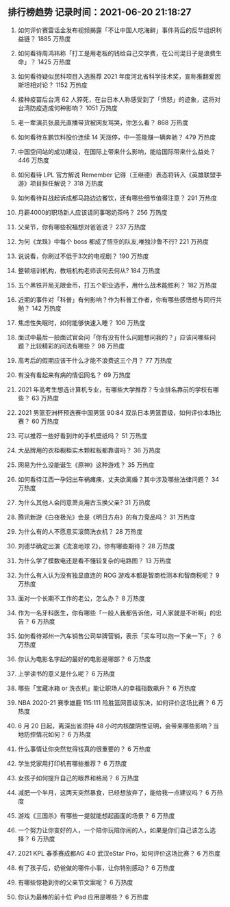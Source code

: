
## 排行榜趋势 记录时间：2021-06-20 21:18:27
  
  1. 如何评价赛雷话金发布视频揭露「不让中国人吃海鲜」事件背后的反华组织利益链？ 1885 万热度
    
  2. 如何看待周鸿祎称「打工是用老板的钱给自己交学费，在公司混日子是浪费生命」？ 1425 万热度
    
  3. 如何看待疑似民科项目入选推荐 2021 年度河北省科学技术奖，宣称推翻爱因斯坦相对论？ 1152 万热度
    
  4. 接种疫苗后台湾 62 人猝死，在台日本人称感受到了「愤怒」的迹象，这将对台湾防疫造成何种影响？ 1051 万热度
    
  5. 老一辈演员张晨光直播带货被网友骂哭，你怎么看？ 868 万热度
    
  6. 如何看待东鹏饮料股价连续 14 天涨停，中一签能赚一辆奔驰？ 479 万热度
    
  7. 中国空间站的成功建设，在国际上带来什么影响，能给国际带来什么益处？ 446 万热度
    
  8. 如何看待 LPL 官方解说 Remember 记得（王继德）表态将转入《英雄联盟手游》项目担任解说？ 318 万热度
    
  9. 如何看待肖战起诉成都马路边边餐饮，还有哪些细节值得注意？ 291 万热度
    
  10. 月薪4000的职场新人应该请同事喝奶茶吗？ 256 万热度
    
  11. 父亲节，你有哪些祝福想对爸爸说？ 237 万热度
    
  12. 为何《龙珠》中每个 boss 都成了悟空的队友,唯独沙鲁不行? 221 万热度
    
  13. 说说看，你刷过不低于3次的电视剧？ 190 万热度
    
  14. 整顿培训机构，教培机构老师该何去何从? 184 万热度
    
  15. 五个黑铁开局无限金币，打五个职业选手，用什么战术能胜利？ 182 万热度
    
  16. 近期的事件对「科普」有何影响？作为科普工作者，你有哪些感悟想与同行共勉？ 142 万热度
    
  17. 焦虑性失眠时，如何能够快速入睡？ 106 万热度
    
  18. 面试中最后一般面试官会问「你有没有什么问题想问我的？」应该问哪些问题？比较精彩的问法有哪些？ 98 万热度
    
  19. 高考后的假期应该干什么才能不浪费这三个月？ 77 万热度
    
  20. 有没有看起来有病的情侣网名？ 69 万热度
    
  21. 2021 年高考生想选计算机专业，有哪些大学推荐？专业排名靠前的学校有哪些？ 63 万热度
    
  22. 2021 男篮亚洲杯预选赛中国男篮 90:84 双杀日本男篮晋级，如何评价本场比赛？ 60 万热度
    
  23. 可以推荐一些好看到炸的手机壁纸吗？ 51 万热度
    
  24. 大品牌用的衣柜橱柜实木颗粒板都靠谱吗？ 36 万热度
    
  25. 网易为什么没能诞生《原神》这种游戏？ 35 万热度
    
  26. 如何看待江西一孕妇出车祸瘫痪，丈夫欲离婚？其中涉及哪些法律问题？ 34 万热度
    
  27. 为什么其他人会同意萧炎用古玉换父亲? 31 万热度
    
  28. 腾讯新游《白夜极光》会是《明日方舟》的有力竞品吗？ 31 万热度
    
  29. 为什么有的人不愿意买滚筒洗衣机？ 28 万热度
    
  30. 刘德华确定出演《流浪地球 2》，你有哪些期待？ 28 万热度
    
  31. 为什么学了模数电还是看不懂较复杂的电路图？ 13 万热度
    
  32. 为什么有人认为没有独显直连的 ROG 游戏本都是智商检测本和智商税呢？ 9 万热度
    
  33. 面对一个长期不工作的老公，怎么办？ 8 万热度
    
  34. 作为一名牙科医生，你有哪些「一般人我都告诉他，可人家就是不听啊」的忠告？ 6 万热度
    
  35. 如何看待郑州一汽车销售公司举牌营销，表示「买车可以抱一下亲一下」？ 6 万热度
    
  36. 你认为电影名字起的最好的电影是哪部？ 6 万热度
    
  37. 上学读书的意义是什么呢？ 6 万热度
    
  38. 哪些「宝藏冰箱 or 洗衣机」能让职场人的幸福指数飙升？ 6 万热度
    
  39. NBA 2020-21 赛季雄鹿 115:111 险胜篮网晋级东决，如何评价这场比赛？ 6 万热度
    
  40. 6 月 20 日起，离深出省须持 48 小时内核酸阴性证明，会带来哪些影响？当地防控情况如何？ 6 万热度
    
  41. 什么事情让你突然觉得钱真的很重要的？ 6 万热度
    
  42. 学生党家用打印机有哪些推荐？ 6 万热度
    
  43. 女孩子如何提升自己的眼界和格局？ 6 万热度
    
  44. 减肥一个半月，这两天突然暴食，已经想放弃了，能给我一点建议吗？ 6 万热度
    
  45. 游戏《三国杀》有哪些一提就能想起画面的场景？ 6 万热度
    
  46. 一个努力让你变好的人，一个陪你玩陪你闹的人，如果是你们自己该怎么选择？ 6 万热度
    
  47. 2021 KPL 春季赛成都AG 4:0 武汉eStar Pro，如何评价这场比赛？ 6 万热度
    
  48. 有了孩子后，奶爸做的哪件小事，让你特别感动？ 6 万热度
    
  49. 有哪些惊艳到你的父亲节文案呢？ 6 万热度
    
  50. 你认为最棒的前十位 iPad 应用是哪些？ 6 万热度
    